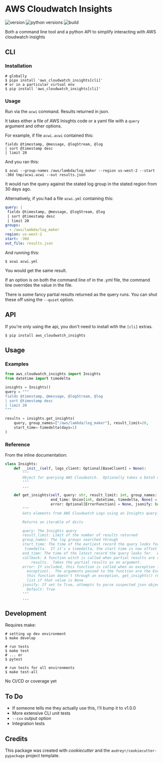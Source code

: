 # AWS Cloudwatch Insights

![version](https://img.shields.io/pypi/v/aws_cloudwatch_insights)
![python versions](https://img.shields.io/pypi/pyversions/aws_cloudwatch_insights)
![build](https://img.shields.io/github/actions/workflow/status/valmikirao/aws_cloudwatch_insights/push-workflow.yml?branch=master)

Both a command line tool and a python API to simplify interacting with AWS cloudwatch insights

## CLI

### Installation

```shell
# globally
$ pipx install 'aws_cloudwatch_insights[cli]'
# or in a particular virtual env
$ pip install 'aws_cloudwatch_insights[cli]'
```

### Usage

Run via the `acwi` command.  Results returned in json.

It takes either a file of AWS Inisghts code or a yaml file with a `query` argument and other options.

For example, if file `acwi.acwi` contained this:

```
fields @timestamp, @message, @logStream, @log
| sort @timestamp desc
| limit 20
```

And you ran this:

```shell
$ acwi --group-names /aws/lambda/log_maker --region us-west-2 --start -30d tmp/acwi.acwi --out results.json
```

It would run the query against the stated log group in the stated region from 30 days ago.

Alternatively, if you had a file `acwi.yml` containing this:

```yaml
query: |
 fields @timestamp, @message, @logStream, @log
 | sort @timestamp desc
 | limit 20
groups:
  - /aws/lambda/log_maker
region: us-west-2
start: -30d
out_file: results.json
```

And running this:

```shell
$ acwi acwi.yml
```

You would get the same result.

If an option is on both the command line of in the .yml file, the command line overrides the value in the file.

There is some fancy partial results returned as the query runs.  You can shut these off using the `--quiet` option.

## API

If you're only using the api, you don't need to install with the `[cli]` extras.

```shell
$ pip install aws_cloudwatch_insights
```

## Usage

### Examples

```python
from aws_cloudwatch_insights import Insights
from datetime import timedelta

insights = Insights()
query = """
fields @timestamp, @message, @logStream, @log
| sort @timestamp desc
| limit 20
"""

results = insights.get_insights(
    query, group_names=["/aws/lambda/log_maker"], result_limit=20,
    start_time=-timedelta(days=1)
)

```

### Reference

From the inline documentation:

```python
class Insights:
    def __init__(self, logs_client: Optional[BaseClient] = None):
        """
        Object for querying AWS Cloudwatch.  Optionally takes a boto3 client as an argument, otherwise creates its own
        """
        ...

    def get_insights(self, query: str, result_limit: int, group_names: List[str], start_time: Union[int, datetime, timedelta],
                     end_time: Union[int, datetime, timedelta, None] = None, callback: Optional[CallbackFunction] = None,
                     error: Optional[ErrorFunction] = None, jsonify: bool = True) -> Iterable[GenericDict]:
        """
        Gets elements from AWS Cloudwatch Logs using an Insights query:

        Returns an iterable of dicts

        query: The Insights query
        result_limit: Limit of the number of results returned
        group_names: The log groups searched through
        start_time: The time of the earliest record the query looks for.  Can be an int timestamp, a datetime, or a
         timedelta.  If it's a timedelta, the start time is now offset by the delta
        end_time: The time of the latest record the query looks for.  Accepts same values as `start_time`
        callback: A function witch is called when partial results are returned, before the function returns the final
            results.  Takes the partial results as an argument.
        error: If included, this function is called when an exception is encountered (instead of not catching the
          exception).  The arguments passed to the function are the Exception instance and the partial results.  If
          this function doesn't through an exception, get_insights() returns the returned value of this function, empty
          list if that value is None
        jsonify: If set to True, attempts to parse suspected json objects.  If parsing fails, just returns the string.
          Default: True
        """
        ...
```

## Development

Requires make:

```shell
# setting up dev environment
$ make develop

# run tests
$ make test
# ... or
$ pytest

# run tests for all environments
$ make test-all

```

No CI/CD or coverage yet

## To Do
* If someone tells me they actually use this, I'll bump it to v1.0.0
* More extensive CLI unit tests
* `--csv` output option
* Integration tests

## Credits

This package was created with _cookiecutter_ and the `audreyr/cookiecutter-pypackage` project template.
